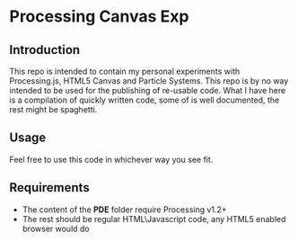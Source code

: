 <h1>Processing Canvas Exp</h1>
<h2>Introduction</h2>
This repo is intended to contain my personal experiments with Processing.js, HTML5 Canvas and Particle Systems. This repo is by no way intended to be used for the publishing of re-usable code. What I have here is a compilation of
quickly written code, some of is well documented, the rest might be spaghetti.

<h2>Usage</h2>
Feel free to use this code in whichever way you see fit.

<h2>Requirements</h2>
<ul>
  <li>The content of the <b>PDE</b> folder require Processing v1.2+</li>
  <li>The rest should be regular HTML\Javascript code, any HTML5 enabled browser would do</li>
</ul>